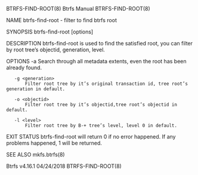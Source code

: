 BTRFS-FIND-ROOT(8)                                                 Btrfs Manual                                                 BTRFS-FIND-ROOT(8)

NAME
       btrfs-find-root - filter to find btrfs root

SYNOPSIS
       btrfs-find-root [options] <device>

DESCRIPTION
       btrfs-find-root is used to find the satisfied root, you can filter by root tree’s objectid, generation, level.

OPTIONS
       -a
           Search through all metadata extents, even the root has been already found.

       -g <generation>
           Filter root tree by it’s original transaction id, tree root’s generation in default.

       -o <objectid>
           Filter root tree by it’s objectid,tree root’s objectid in default.

       -l <level>
           Filter root tree by B-+ tree’s level, level 0 in default.

EXIT STATUS
       btrfs-find-root will return 0 if no error happened. If any problems happened, 1 will be returned.

SEE ALSO
       mkfs.btrfs(8)

Btrfs v4.16.1                                                       04/24/2018                                                  BTRFS-FIND-ROOT(8)
